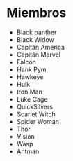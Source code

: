 # Miembros

* Black panther
* Black Widow
* Capitán America
* Capitán Marvel
* Falcon
* Hank Pym
* Hawkeye
* Hulk
* Iron Man
* Luke Cage
* QuickSilvers
* Scarlet Witch
* Spider Woman
* Thor
* Vision
* Wasp
* Antman
